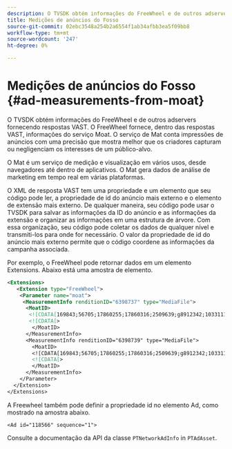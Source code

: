```yaml
---
description: O TVSDK obtém informações do FreeWheel e de outros adservers fornecendo respostas VAST. O FreeWheel fornece, dentro das respostas VAST, informações do serviço Moat. O serviço de Mat conta impressões de anúncios com uma precisão que mostra melhor que os criadores capturam ou negligenciam os interesses de um público-alvo.
title: Medições de anúncios do Fosso
source-git-commit: 02ebc3548a254b2a6554f1ab34afbb3ea5f09bb8
workflow-type: tm+mt
source-wordcount: '247'
ht-degree: 0%

---
```


# Medições de anúncios do Fosso {#ad-measurements-from-moat}

O TVSDK obtém informações do FreeWheel e de outros adservers fornecendo respostas VAST. O FreeWheel fornece, dentro das respostas VAST, informações do serviço Moat. O serviço de Mat conta impressões de anúncios com uma precisão que mostra melhor que os criadores capturam ou negligenciam os interesses de um público-alvo.

O Mat é um serviço de medição e visualização em vários usos, desde navegadores até dentro de aplicativos. O Mat gera dados de análise de marketing em tempo real em várias plataformas.

O XML de resposta VAST tem uma propriedade e um elemento que seu código pode ler, a propriedade de id do anúncio mais externo e o elemento de extensão mais externo. De qualquer maneira, seu código pode usar o TVSDK para salvar as informações da ID do anúncio e as informações da extensão e organizar as informações em uma estrutura de árvore. Com essa organização, seu código pode coletar os dados de qualquer nível e transmiti-los para onde for necessário. O valor da propriedade de id do anúncio mais externo permite que o código coordene as informações da campanha associada.

Por exemplo, o FreeWheel pode retornar dados em um elemento Extensions. Abaixo está uma amostra de elemento.

```xml
<Extensions> 
   <Extension type="FreeWheel"> 
    <Parameter name="moat"> 
     <MeasurementInfo renditionID="6398737" type="MediaFile"> 
      <MoatID> 
       <![CDATA[169843;56705;17860255;17860316;2509639;g8912342;103311138;g436558;530633]]]]> 
       <![CDATA[> 
        </MoatID> 
      </MeasurementInfo> 
      <MeasurementInfo renditionID="6398739" type="MediaFile"> 
        <MoatID> 
        <![CDATA[169843;56705;17860255;17860316;2509639;g8912342;103311138;g436558;530633]]]]> 
        <![CDATA[> 
        </MoatID> 
      </MeasurementInfo> 
    </Parameter> 
  </Extension> 
</Extensions>
```

A Freewheel também pode definir a propriedade id no elemento Ad, como mostrado na amostra abaixo.

```
<Ad id="118566" sequence="1">
```

Consulte a documentação da API da classe `PTNetworkAdInfo` in `PTAdAsset`.
